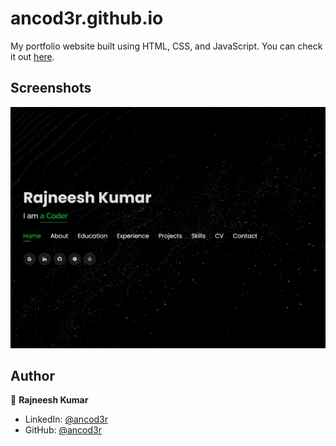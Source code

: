 # ancod3r.github.io

My portfolio website built using HTML, CSS, and JavaScript. You can check it out [here](https://ancod3r.github.io).



## Screenshots

<p float="center">
    <img src="https://raw.githubusercontent.com/ancod3r/ancod3r.github.io/master/Screenshots/1.png" width="800">
</p>



## Author

👤 **Rajneesh Kumar**

* LinkedIn: [@ancod3r](https://www.linkedin.com/in/ancod3r)
* GitHub: [@ancod3r](https://github.com/ancod3r)
